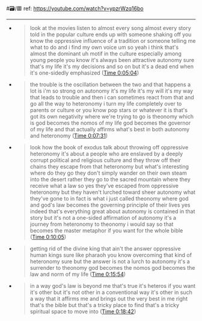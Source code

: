 #🗃/🟥 
ref: 
https://youtube.com/watch?v=ypzrWzq16bo

---

- > look at the movies listen to almost every song almost every story told in the popular culture ends up with someone shaking off you know the oppressive influence of a tradition or someone telling me what to do and i find my own voice um so yeah i think that's almost the dominant uh motif in the culture especially among young people you know it's always been attractive autonomy sure that's my life it's my decisions and so on but it's a dead end when it's one-sidedly emphasized ([Time 0:05:04](https://annotate.tv/watch/62b714079e3aed0009177294?annotationId=62b7146fb4520a0009745cb9))
- > the trouble is the oscillation between the two and that happens a lot is i'm so strong on autonomy it's my life it's my will it's my way that leads to trouble and then i can sometimes react from that and go all the way to heteronomy i turn my life completely over to parents or culture or you know pop stars or whatever it is that's got its own negativity where we're trying to go is theonomy which is god becomes the nomos of my life god becomes the governor of my life and that actually affirms what's best in both autonomy and heteronomy ([Time 0:07:31](https://annotate.tv/watch/62b714079e3aed0009177294?annotationId=62b714b9b4520a0009745cba))
- > look how the book of exodus talk about throwing off oppressive heteronomy it's about a people who are enslaved by a deeply corrupt political and religious culture and they throw off their chains they escape from that heteronomy but what's interesting where do they go they don't simply wander on their own steam into the desert rather they go to the sacred mountain where they receive what a law so yes they've escaped from oppressive heteronomy but they haven't lurched toward sheer autonomy what they've gone to in fact is what i just called theonomy where god and god's law becomes the governing principle of their lives yes indeed that's everything great about autonomy is contained in that story but it's not a one-sided affirmation of autonomy it's a journey from heteronomy to theonomy i would say so that becomes the master metaphor if you want for the whole bible ([Time 0:10:05](https://annotate.tv/watch/62b714079e3aed0009177294?annotationId=62b71537b4520a0009745cbb))
- > getting rid of the divine king that ain't the answer oppressive human kings sure like pharaoh you know overcoming that kind of heteronomy sure but the answer is not a lurch to autonomy it's a surrender to theonomy god becomes the nomos god becomes the law and norm of my life ([Time 0:15:54](https://annotate.tv/watch/62b714079e3aed0009177294?annotationId=62b716224e34a80009fc6085))
- > in a way god's law is beyond me that's true it's heteros if you want it's other but it's not other in a conventional way it's other in such a way that it affirms me and brings out the very best in me right that's the bible but that's a tricky place to find that's a tricky spiritual space to move into ([Time 0:18:42](https://annotate.tv/watch/62b714079e3aed0009177294?annotationId=62b716774e34a80009fc6086))
